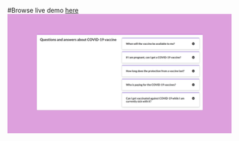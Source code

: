 #Browse live demo [here](https://react-hooks-accordion.netlify.app/)
![test](https://github.com/parastooveisi/React/blob/master/Result/Screenshot%20from%202021-03-10%2021-42-46.png)

